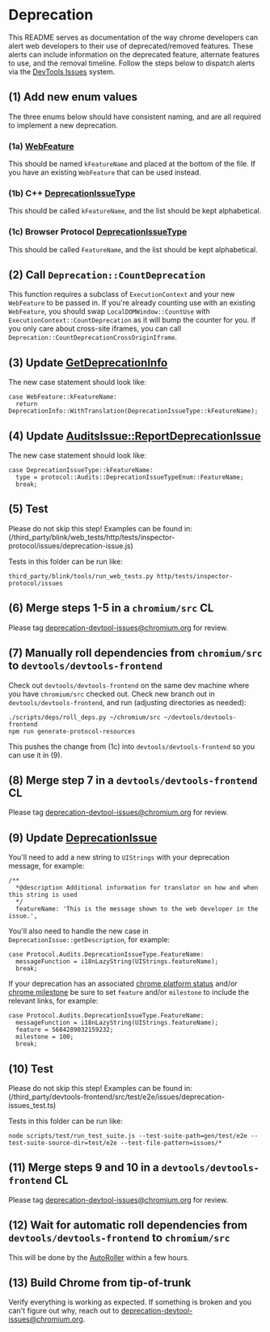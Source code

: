 # Deprecation

This README serves as documentation of the way chrome developers can alert web developers to their use of deprecated/removed features.
These alerts can include information on the deprecated feature, alternate features to use, and the removal timeline.
Follow the steps below to dispatch alerts via the [DevTools Issues](https://developer.chrome.com/docs/devtools/issues/) system.

## (1) Add new enum values

The three enums below should have consistent naming, and are all required to implement a new deprecation.

### (1a) [WebFeature](/third_party/blink/public/mojom/web_feature/web_feature.mojom)

This should be named `kFeatureName` and placed at the bottom of the file.
If you have an existing `WebFeature` that can be used instead.

### (1b) C++ [DeprecationIssueType](/third_party/blink/renderer/core/inspector/inspector_audits_issue.h)

This should be called `kFeatureName`, and the list should be kept alphabetical.

### (1c) Browser Protocol [DeprecationIssueType](/third_party/blink/public/devtools_protocol/browser_protocol.pdl)

This should be called `FeatureName`, and the list should be kept alphabetical.

## (2) Call `Deprecation::CountDeprecation`

This function requires a subclass of `ExecutionContext` and your new `WebFeature` to be passed in.
If you're already counting use with an existing `WebFeature`, you should swap `LocalDOMWindow::CountUse` with `ExecutionContext::CountDeprecation` as it will bump the counter for you.
If you only care about cross-site iframes, you can call `Deprecation::CountDeprecationCrossOriginIframe`.

## (3) Update [GetDeprecationInfo](/third_party/blink/renderer/core/frame/deprecation/deprecation.cc)

The new case statement should look like:
```
case WebFeature::kFeatureName:
  return DeprecationInfo::WithTranslation(DeprecationIssueType::kFeatureName);
```

## (4) Update [AuditsIssue::ReportDeprecationIssue](/third_party/blink/renderer/core/inspector/inspector_audits_issue.cc)

The new case statement should look like:
```
case DeprecationIssueType::kFeatureName:
  type = protocol::Audits::DeprecationIssueTypeEnum::FeatureName;
  break;
```

## (5) Test

Please do not skip this step! Examples can be found in:
(/third_party/blink/web_tests/http/tests/inspector-protocol/issues/deprecation-issue.js)

Tests in this folder can be run like:
```
third_party/blink/tools/run_web_tests.py http/tests/inspector-protocol/issues
```

## (6) Merge steps 1-5 in a `chromium/src` CL

Please tag deprecation-devtool-issues@chromium.org for review.

## (7) Manually roll dependencies from `chromium/src` to `devtools/devtools-frontend`

Check out `devtools/devtools-frontend` on the same dev machine where you have `chromium/src` checked out.
Check new branch out in `devtools/devtools-frontend`, and run (adjusting directories as needed):
```
./scripts/deps/roll_deps.py ~/chromium/src ~/devtools/devtools-frontend
npm run generate-protocol-resources
```
This pushes the change from (1c) into `devtools/devtools-frontend` so you can use it in (9).

## (8) Merge step 7 in a `devtools/devtools-frontend` CL

Please tag deprecation-devtool-issues@chromium.org for review.

## (9) Update [DeprecationIssue](/third_party/devtools-frontend/src/front_end/models/issues_manager/DeprecationIssue.ts)

You'll need to add a new string to `UIStrings` with your deprecation message, for example:
```
/**
  *@description Additional information for translator on how and when this string is used
  */
  featureName: 'This is the message shown to the web developer in the issue.',
```

You'll also need to handle the new case in `DeprecationIssue::getDescription`, for example:
```
case Protocol.Audits.DeprecationIssueType.FeatureName:
  messageFunction = i18nLazyString(UIStrings.featureName);
  break;
```

If your deprecation has an associated [chrome platform status](https://chromestatus.com/features) and/or [chrome milestone](https://chromiumdash.appspot.com/schedule) be sure to set `feature` and/or `milestone` to include the relevant links, for example:
```
case Protocol.Audits.DeprecationIssueType.FeatureName:
  messageFunction = i18nLazyString(UIStrings.featureName);
  feature = 5684289032159232;
  milestone = 100;
  break;
```

## (10) Test

Please do not skip this step! Examples can be found in:
(/third_party/devtools-frontend/src/test/e2e/issues/deprecation-issues_test.ts)

Tests in this folder can be run like:
```
node scripts/test/run_test_suite.js --test-suite-path=gen/test/e2e --test-suite-source-dir=test/e2e --test-file-pattern=issues/*
```

## (11) Merge steps 9 and 10 in a `devtools/devtools-frontend` CL

Please tag deprecation-devtool-issues@chromium.org for review.

## (12) Wait for automatic roll dependencies from `devtools/devtools-frontend` to `chromium/src`

This will be done by the [AutoRoller](https://autoroll.skia.org/r/devtools-frontend-chromium) within a few hours.

## (13) Build Chrome from tip-of-trunk

Verify everything is working as expected.
If something is broken and you can't figure out why, reach out to deprecation-devtool-issues@chromium.org.
